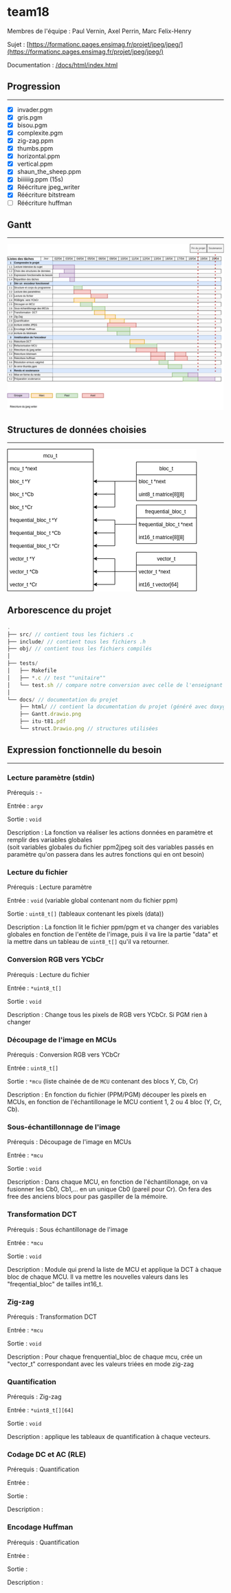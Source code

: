 # team18

Membres de l'équipe : Paul Vernin, Axel Perrin, Marc Felix-Henry

Sujet : [https://formationc.pages.ensimag.fr/projet/jpeg/jpeg/](https://formationc.pages.ensimag.fr/projet/jpeg/jpeg/)

Documentation : [/docs/html/index.html](./team18/docs/html/index.html)

## Progression

--- 

- [x] invader.pgm
- [x] gris.pgm
- [x] bisou.pgm
- [x] complexite.pgm
- [x] zig-zag.ppm
- [x] thumbs.ppm
- [x] horizontal.ppm
- [x] vertical.ppm
- [x] shaun_the_sheep.ppm
- [x] biiiiiig.ppm (15s)
- [x] Réécriture jpeg_writer
- [x] Réécriture bitstream
- [ ] Réécriture huffman

## Gantt

---

![Gantt](./docs/Gantt.drawio.png)

## Structures de données choisies

---

![Structure de données](./docs/struct.drawio.png)

## Arborescence du projet

```javascript
.
├── src/ // contient tous les fichiers .c
├── include/ // contient tous les fichiers .h
├── obj/ // contient tous les fichiers compilés
│
├── tests/
│   ├── Makefile
│   ├── *.c // test ""unitaire""
│   └── test.sh // compare notre conversion avec celle de l'enseignant
│
└── docs/ // documentation du projet
    ├── html/ // contient la documentation du projet (généré avec doxygen)
    ├── Gantt.drawio.png
    ├── itu-t81.pdf
    └── struct.Drawio.png // structures utilisées
```

## Expression fonctionnelle du besoin

---

### Lecture paramètre (stdin)

Prérequis : -

Entrée : `argv`

Sortie : `void`

Description : La fonction va réaliser les actions données en paramètre et remplir des variables globales\
(soit variables globales du fichier ppm2jpeg soit des variables passés en paramètre qu'on passera dans les autres fonctions qui en ont besoin)

### Lecture du fichier

Prérequis : Lecture paramètre

Entrée : `void` (variable global contenant nom du fichier ppm)

Sortie : `uint8_t[]` (tableaux contenant les pixels (data))

Description : La fonction lit le fichier ppm/pgm et va changer des variables globales en fonction de l'entête de l'image,  puis  il va lire la partie "data" et la mettre  dans un  tableau de `uint8_t[]` qu'il va retourner.

### Conversion RGB vers YCbCr

Prérequis : Lecture du fichier

Entrée : `*uint8_t[]`

Sortie : `void`

Description : Change  tous les pixels de RGB vers YCbCr. Si PGM rien à changer

### Découpage de l'image en MCUs

Prérequis : Conversion RGB vers YCbCr

Entrée : `uint8_t[]`

Sortie : `*mcu` (liste chainée de de `MCU` contenant des blocs Y, Cb, Cr)

Description : En fonction du fichier (PPM/PGM) découper les pixels en MCUs, en fonction de l'échantillonage le MCU contient 1, 2 ou 4 bloc (Y, Cr, Cb).

### Sous-échantillonnage de l'image

Prérequis : Découpage de l'image en MCUs

Entrée : `*mcu`

Sortie : `void`

Description : Dans chaque MCU, en  fonction  de l'échantillonage,  on va fusionner les Cb0, Cb1,... en un  unique Cb0 (pareil pour Cr). On fera  des free des anciens blocs pour pas gaspiller de la mémoire.

### Transformation DCT

Prérequis : Sous échantillonage de l'image

Entrée : `*mcu`

Sortie : `void`

Description : Module qui prend la liste de MCU et applique la DCT à chaque bloc de chaque MCU. Il va mettre les nouvelles valeurs dans les "freqential_bloc" de tailles int16_t.

### Zig-zag

Prérequis : Transformation DCT

Entrée : `*mcu`

Sortie : `void`

Description : Pour chaque frenquential_bloc de chaque mcu, crée un "vector_t" correspondant avec les valeurs triées en mode zig-zag

### Quantification

Prérequis : Zig-zag

Entrée : `*uint8_t[][64]`

Sortie : `void`

Description : applique les tableaux de quantification à chaque vecteurs.

### Codage DC et AC (RLE)

Prérequis : Quantification

Entrée : 

Sortie :

Description : 

### Encodage Huffman

Prérequis : Quantification

Entrée : 

Sortie :

Description : 

